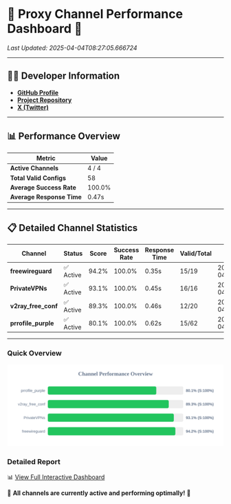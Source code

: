 # 🌟 Proxy Channel Performance Dashboard 🌟

_Last Updated: 2025-04-04T08:27:05.666724_

---

## 👩‍💻 Developer Information

- **[GitHub Profile](https://github.com/4n0nymou3)**  
- **[Project Repository](https://github.com/4n0nymou3/multi-proxy-config-fetcher)**  
- **[X (Twitter)](https://x.com/4n0nymou3)**  

---

## 📊 Performance Overview

| Metric                | Value       |
|-----------------------|-------------|
| **Active Channels**   | 4 / 4       |
| **Total Valid Configs** | 58          |
| **Average Success Rate** | 100.0%      |
| **Average Response Time** | 0.47s       |

---

## 📋 Detailed Channel Statistics

| Channel          | Status     | Score  | Success Rate | Response Time | Valid/Total | Last Success               |
|------------------|------------|--------|--------------|---------------|-------------|----------------------------|
| **freewireguard**  | ✅ Active  | 94.2%  | 100.0% | 0.35s         | 15/19       | 2025-04-04T08:27:05.665018 |
| **PrivateVPNs**  | ✅ Active  | 93.1%  | 100.0% | 0.45s         | 16/16       | 2025-04-04T08:27:05.288948 |
| **v2ray_free_conf**  | ✅ Active  | 89.3%  | 100.0% | 0.46s         | 12/20       | 2025-04-04T08:27:04.801517 |
| **prrofile_purple**  | ✅ Active  | 80.1%  | 100.0% | 0.62s         | 15/62       | 2025-04-04T08:27:04.264904 |

---

### Quick Overview
<div align="center">
  <a href="https://raw.githubusercontent.com/nullluser/NullRepo/refs/heads/main/assets/channel_stats_chart.svg">
    <img src="https://raw.githubusercontent.com/nullluser/NullRepo/refs/heads/main/assets/channel_stats_chart.svg" alt="Source Performance Statistics" width="800">
  </a>
</div>

### Detailed Report
📊 [View Full Interactive Dashboard](https://htmlpreview.github.io/?https://github.com/nullluser/NullRepo/blob/main/assets/performance_report.html)

🎉 **All channels are currently active and performing optimally!** 🎉
